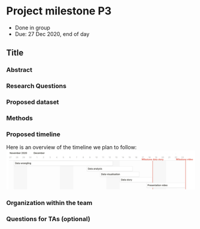 # Project milestone P3
- Done in group
- Due: 27 Dec 2020, end of day


## Title

### Abstract

### Research Questions

### Proposed dataset

### Methods


### Proposed timeline
Here is an overview of the timeline we plan to follow:  				
![alt text](https://github.com/epfl-ada/ada-2020-project-milestone-p3-p3_pada1/raw/main/timeline.jpg "Timeline")


### Organization within the team

### Questions for TAs (optional)
